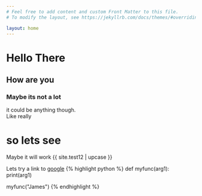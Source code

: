 ```yaml
---
# Feel free to add content and custom Front Matter to this file.
# To modify the layout, see https://jekyllrb.com/docs/themes/#overriding-theme-defaults

layout: home
---
```


# Hello There
## How are you
### Maybe its not a lot
it could be anything though.  
Like really
# so lets see
Maybe it will work {{ site.test12 | upcase }}


Lets try a link to <a href="https://google.com" >google</a>
{% highlight python %}
def myfunc(arg1):
  print(arg1)

myfunc("James")
{% endhighlight %}